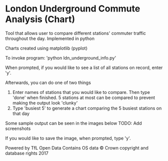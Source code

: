 # London Underground Commute Analysis (Chart)
Tool that allows user to compare different stations' commuter traffic throughout the day. Implemented in python

Charts created using matplotlib (pyplot)

To invoke program: 'python ldn_underground_info.py'

When prompted, if you would like to see a list of all stations on record, enter 'y'.

Afterwards, you can do one of two things
1) Enter names of stations that you would like to compare. Then type 'done' when finished. 5 stations at most can be compared to prevent making the output look 'clunky'
2) Type 'busiest 5' to generate a chart comparing the 5 busiest stations on that day

Some sample output can be seen in the images below
TODO: Add screenshots

If you would like to save the image, when prompted, type 'y'.

Powered by TfL Open Data
Contains OS data © Crown copyright and database rights 2017
